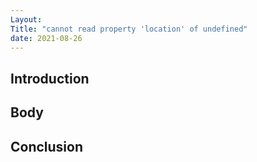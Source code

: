 ```yaml
---
Layout:
Title: "cannot read property 'location' of undefined"
date: 2021-08-26
---
```


## Introduction

## Body

## Conclusion
